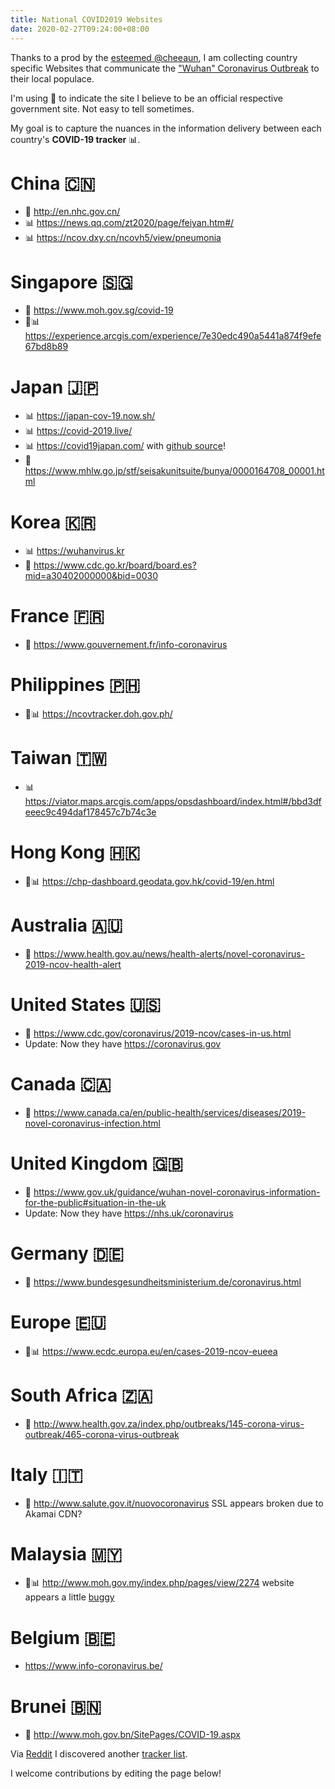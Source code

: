 ```yaml
---
title: National COVID2019 Websites
date: 2020-02-27T09:24:00+08:00
---
```


Thanks to a prod by the [esteemed
@cheeaun](https://twitter.com/cheeaun/status/1232658527572774912), I am
collecting country specific Websites that communicate the ["Wuhan" Coronavirus
Outbreak](https://en.wikipedia.org/wiki/2019%E2%80%9320_coronavirus_outbreak) to their local populace.

I'm using 👮 to indicate the site I believe to be an official respective
government site. Not easy to tell sometimes.

My goal is to capture the nuances in the information delivery between each
country's **COVID-19 tracker** 📊.

# China 🇨🇳

* 👮 http://en.nhc.gov.cn/
* 📊 https://news.qq.com/zt2020/page/feiyan.htm#/
* 📊 https://ncov.dxy.cn/ncovh5/view/pneumonia

# Singapore 🇸🇬

* 👮 https://www.moh.gov.sg/covid-19
* 👮📊 https://experience.arcgis.com/experience/7e30edc490a5441a874f9efe67bd8b89

# Japan 🇯🇵

* 📊 https://japan-cov-19.now.sh/
* 📊 https://covid-2019.live/
* 📊 https://covid19japan.com/ with [github source](https://github.com/reustle/covid19japan)!
* 👮 https://www.mhlw.go.jp/stf/seisakunitsuite/bunya/0000164708_00001.html

# Korea 🇰🇷

* 📊 https://wuhanvirus.kr
* 👮 https://www.cdc.go.kr/board/board.es?mid=a30402000000&bid=0030

# France 🇫🇷

* 👮 https://www.gouvernement.fr/info-coronavirus

# Philippines 🇵🇭

* 👮📊 https://ncovtracker.doh.gov.ph/

# Taiwan 🇹🇼

* 📊 https://viator.maps.arcgis.com/apps/opsdashboard/index.html#/bbd3dfeeec9c494daf178457c7b74c3e

# Hong Kong 🇭🇰

* 👮📊 https://chp-dashboard.geodata.gov.hk/covid-19/en.html

# Australia 🇦🇺

* 👮 https://www.health.gov.au/news/health-alerts/novel-coronavirus-2019-ncov-health-alert

# United States 🇺🇸

* 👮 https://www.cdc.gov/coronavirus/2019-ncov/cases-in-us.html
* Update: Now they have <https://coronavirus.gov>

# Canada 🇨🇦

* 👮 https://www.canada.ca/en/public-health/services/diseases/2019-novel-coronavirus-infection.html

# United Kingdom 🇬🇧

* 👮 https://www.gov.uk/guidance/wuhan-novel-coronavirus-information-for-the-public#situation-in-the-uk
* Update: Now they have <https://nhs.uk/coronavirus>

# Germany 🇩🇪

* 👮 https://www.bundesgesundheitsministerium.de/coronavirus.html

# Europe 🇪🇺

* 👮📊 https://www.ecdc.europa.eu/en/cases-2019-ncov-eueea

# South Africa 🇿🇦

* 👮 http://www.health.gov.za/index.php/outbreaks/145-corona-virus-outbreak/465-corona-virus-outbreak

# Italy 🇮🇹

* 👮 http://www.salute.gov.it/nuovocoronavirus SSL appears broken due to Akamai CDN?

# Malaysia 🇲🇾

* 👮📊  http://www.moh.gov.my/index.php/pages/view/2274 website appears a little [buggy](https://s.natalian.org/2020-02-27/getSegment.png)

# Belgium 🇧🇪

* https://www.info-coronavirus.be/

# Brunei 🇧🇳

* 👮 http://www.moh.gov.bn/SitePages/COVID-19.aspx

Via [Reddit](https://www.reddit.com/r/Coronavirus/comments/fa7uco/list_of_national_covid19_tracking_websites_work/) I discovered another [tracker list](https://www.notion.so/44a0635465f4461ea0c8b0b388054569?v=610e123a445c46dc9a7dbbd2eea949db).

I welcome contributions by editing the page below!
